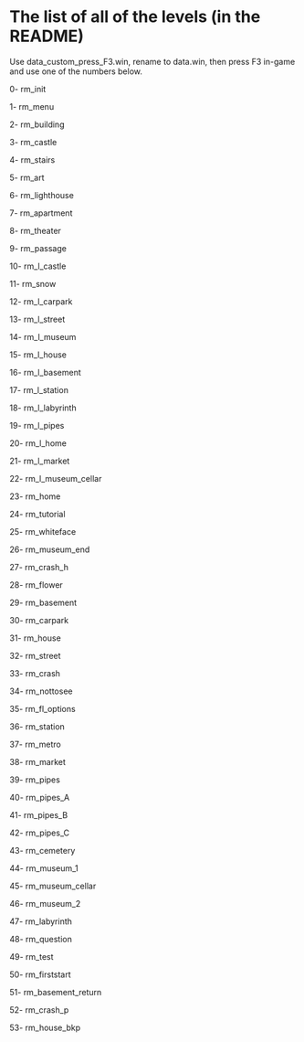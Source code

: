# The list of all of the levels (in the README)

Use data_custom_press_F3.win, rename to data.win, then press F3 in-game and use one of the numbers below.

0- rm_init

1- rm_menu

2- rm_building

3- rm_castle

4- rm_stairs

5- rm_art

6- rm_lighthouse

7- rm_apartment

8- rm_theater

9- rm_passage

10- rm_l_castle

11- rm_snow

12- rm_l_carpark

13- rm_l_street

14- rm_l_museum

15- rm_l_house

16- rm_l_basement

17- rm_l_station

18- rm_l_labyrinth

19- rm_l_pipes

20- rm_l_home

21- rm_l_market

22- rm_l_museum_cellar

23- rm_home

24- rm_tutorial

25- rm_whiteface

26- rm_museum_end

27- rm_crash_h

28- rm_flower

29- rm_basement

30- rm_carpark

31- rm_house

32- rm_street

33- rm_crash

34- rm_nottosee

35- rm_fl_options

36- rm_station

37- rm_metro

38- rm_market

39- rm_pipes

40- rm_pipes_A

41- rm_pipes_B

42- rm_pipes_C

43- rm_cemetery

44- rm_museum_1

45- rm_museum_cellar

46- rm_museum_2

47- rm_labyrinth

48- rm_question

49- rm_test

50- rm_firststart

51- rm_basement_return

52- rm_crash_p

53- rm_house_bkp
